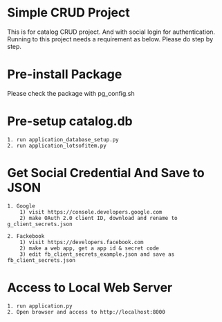 Simple CRUD Project 
=============

This is for catalog CRUD project. And with social login for authentication.
Running to this project needs a requirement as below. Please do step by step.


Pre-install Package
=============

  Please check the package with pg_config.sh

Pre-setup catalog.db
=============

	1. run application_database_setup.py
	2. run application_lotsofitem.py

Get Social Credential And Save to JSON
=============

	1. Google
		1) visit https://console.developers.google.com
		2) make OAuth 2.0 client ID, download and rename to g_client_secrets.json

	2. Fackebook
		1) visit https://developers.facebook.com
		2) make a web app, get a app id & secret code
		3) edit fb_client_secrets_example.json and save as fb_client_secrets.json

Access to Local Web Server
=============

	1. run application.py
	2. Open browser and access to http://localhost:8000
